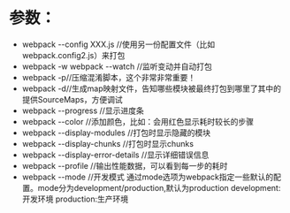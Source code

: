 # 参数：

+ webpack --config XXX.js //使用另一份配置文件（比如webpack.config2.js）来打包
+ webpack -w
    webpack --watch //监听变动并自动打包
+ webpack -p//压缩混淆脚本，这个非常非常重要！
+ webpack -d//生成map映射文件，告知哪些模块被最终打包到哪里了其中的   提供SourceMaps，方便调试
+ webpack --progress //显示进度条
+ webpack --color //添加颜色，比如：会用红色显示耗时较长的步骤
+ webpack  --display-modules  //打包时显示隐藏的模块
+ webpack  --display-chunks   //打包时显示chunks
+ webpack  --display-error-details  //显示详细错误信息
+ webpack --profile //输出性能数据，可以看到每一步的耗时
+ webpack --mode //开发模式
    通过mode选项为webpack指定一些默认的配置。mode分为development/production,默认为production
    development:开发环境
    production:生产环境
